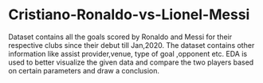 # Cristiano-Ronaldo-vs-Lionel-Messi
Dataset contains all the goals scored by Ronaldo and Messi for their respective clubs since their debut till Jan,2020. The dataset contains other information like assist provider,venue, type of goal ,opponent etc. EDA is used to better visualize the given data and compare the two players based on certain parameters and draw a conclusion.

